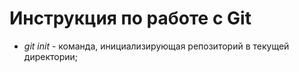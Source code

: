 # Инструкция по работе с Git

* *git init* - команда, инициализирующая репозиторий в текущей директории;


